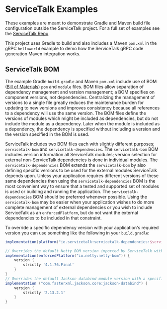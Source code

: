 # ServiceTalk Examples

These examples are meant to demonstrate Gradle and Maven build file
configuration outside the ServiceTalk project. For a full set of examples see the
[ServiceTalk Repo](https://github.com/apple/servicetalk/tree/main/servicetalk-examples).

This project uses Gradle to build and also includes a Maven `pom.xml` in the gRPC `helloworld` example to demo how the 
ServiceTalk gRPC code generation Maven integration works.

## ServiceTalk BOM
The example Gradle `build.gradle` and Maven `pom.xml` include use of BOM 
([Bill of Materials](https://maven.apache.org/guides/introduction/introduction-to-dependency-mechanism.html#bill-of-materials-bom-poms))
`pom` and `module` files. BOM files allow separation of dependency management and version management; a BOM specifies on
component versions, not dependencies. Centralizing the management of versions to a single file greatly reduces the 
maintenance burden for updating to new versions and improves consistency because all references to a dependency will use 
the same version. The BOM files define the versions of modules which might be included as dependencies, but do not 
include the module as a dependency. Later when the module is included as a dependency, the dependency is specified 
without including a version and the version specified in the BOM is used.

ServiceTalk includes two BOM files each with slightly different purposes; `servicetalk-bom` and 
`servicetalk-dependencies`. The `servicetalk-bom` BOM includes version information all ServiceTalk modules; version
selection for external non-ServiceTalk dependencies is done in individual modules. The `servicetalk-dependencies` BOM 
extends the `servicetalk-bom` by also defining specific versions to be used for the external modules ServiceTalk depends 
upon. Unless your application requires different versions of these same dependencies then using the 
`servicetalk-dependencies` BOM is the most convenient way to ensure that a tested and supported set of modules is used 
or building and running the application. The `servicetalk-dependencies` BOM should be preferred whenever possible. 
Using the `servicetalk-bom` may be easier when your application wishes to do more complete management of external
dependencies or you wish to include ServiceTalk as an `enforcedPlatform`, but do not want the external dependencies to 
be included in that constraint.

To override a specific dependency version with your application's required version you can use something like the 
following in your `build.gradle`: 

```groovy
implementation(platform("io.servicetalk:servicetalk-dependencies:$servicetalkVersion"))

// Overrides the default Netty BOM version imported by ServiceTalk with a specific version
implementation(enforcedPlatform("io.netty:netty-bom")) {
    version {
        strictly '4.1.76.Final'
    }
}
// Overrides the default Jackson databind module version with a specific version
implementation ("com.fasterxml.jackson.core:jackson-databind") {
    version {
        strictly '2.13.2.1'
    }
}
```